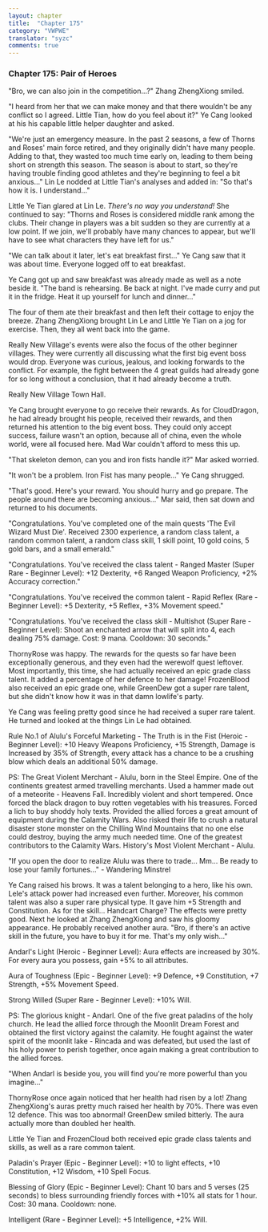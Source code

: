 ```yaml
---
layout: chapter
title:  "Chapter 175"
category: "VWPWE"
translator: "syzc"
comments: true
---
```


### Chapter 175: Pair of Heroes

"Bro, we can also join in the competition...?" Zhang ZhengXiong smiled.

"I heard from her that we can make money and that there wouldn't be any conflict so I agreed. Little Tian, how do you feel about it?" Ye Cang looked at his his capable little helper daughter and asked.

"We're just an emergency measure. In the past 2 seasons, a few of Thorns and Roses' main force retired, and they originally didn't have many people. Adding to that, they wasted too much time early on, leading to them being short on strength this season. The season is about to start, so they're having trouble finding good athletes and they're beginning to feel a bit anxious..." Lin Le nodded at Little Tian's analyses and added in: "So that's how it is. I understand..."

Little Ye Tian glared at Lin Le. *There's no way you understand!* She continued to say: "Thorns and Roses is considered middle rank among the clubs. Their change in players was a bit sudden so they are currently at a low point. If we join, we'll probably have many chances to appear, but we'll have to see what characters they have left for us."

"We can talk about it later, let's eat breakfast first..." Ye Cang saw that it was about time. Everyone logged off to eat breakfast.

Ye Cang got up and saw breakfast was already made as well as a note beside it. "The band is rehearsing. Be back at night. I've made curry and put it in the fridge. Heat it up yourself for lunch and dinner..."

The four of them ate their breakfast and then left their cottage to enjoy the breeze. Zhang ZhengXiong brought Lin Le and Little Ye Tian on a jog for exercise. Then, they all went back into the game.

Really New Village's events were also the focus of the other beginner villages. They were currently all discussing what the first big event boss would drop. Everyone was curious, jealous, and looking forwards to the conflict. For example, the fight between the 4 great guilds had already gone for so long without a conclusion, that it had already become a truth.

Really New Village Town Hall.

Ye Cang brought everyone to go receive their rewards. As for CloudDragon, he had already brought his people, received their rewards, and then returned his attention to the big event boss. They could only accept success, failure wasn't an option, because all of china, even the whole world, were all focused here. Mad War couldn't afford to mess this up.

"That skeleton demon, can you and iron fists handle it?" Mar asked worried.

"It won't be a problem. Iron Fist has many people..." Ye Cang shrugged.

"That's good. Here's your reward. You should hurry and go prepare. The people around there are becoming anxious..." Mar said, then sat down and returned to his documents.

"Congratulations. You've completed one of the main quests 'The Evil Wizard Must Die'. Received 2300 experience, a random class talent, a random common talent, a random class skill, 1 skill point, 10 gold coins, 5 gold bars, and a small emerald."

"Congratulations. You've received the class talent - Ranged Master (Super Rare - Beginner Level): +12 Dexterity, +6 Ranged Weapon Proficiency, +2% Accuracy correction."

"Congratulations. You've received the common talent - Rapid Reflex (Rare - Beginner Level): +5 Dexterity, +5 Reflex, +3% Movement speed."

"Congratulations. You've received the class skill - Multishot (Super Rare - Beginner Level): Shoot an enchanted arrow that will split into 4, each dealing 75% damage. Cost: 9 mana. Cooldown: 30 seconds."

ThornyRose was happy. The rewards for the quests so far have been exceptionally generous, and they even had the werewolf quest leftover. Most importantly, this time, she had actually received an epic grade class talent. It added a percentage of her defence to her damage! FrozenBlood also received an epic grade one, while GreenDew got a super rare talent, but she didn't know how it was in that damn lowlife's party.

Ye Cang was feeling pretty good since he had received a super rare talent. He turned and looked at the things Lin Le had obtained.

Rule No.1 of Alulu's Forceful Marketing - The Truth is in the Fist (Heroic - Beginner Level): +10 Heavy Weapons Proficiency, +15 Strength, Damage is Increased by 35% of Strength, every attack has a chance to be a crushing blow which deals an additional 50% damage.

PS: The Great Violent Merchant - Alulu, born in the Steel Empire. One of the continents greatest armed travelling merchants. Used a hammer made out of a meteorite - Heavens Fall. Incredibly violent and short tempered. Once forced the black dragon to buy rotten vegetables with his treasures. Forced a lich to buy shoddy holy texts. Provided the allied forces a great amount of equipment during the Calamity Wars. Also risked their life to crush a natural disaster stone monster on the Chilling Wind Mountains that no one else could destroy, buying the army much needed time. One of the greatest contributors to the Calamity Wars. History's Most Violent Merchant - Alulu.

"If you open the door to realize Alulu was there to trade... Mm... Be ready to lose your family fortunes..." - Wandering Minstrel

Ye Cang raised his brows. It was a talent belonging to a hero, like his own. Lele's attack power had increased even further. Moreover, his common talent was also a super rare physical type. It gave him +5 Strength and Constitution. As for the skill... Handcart Charge? The effects were pretty good. Next he looked at Zhang ZhengXiong and saw his gloomy appearance. He probably received another aura. "Bro, if there's an active skill in the future, you have to buy it for me. That's my only wish..."

Andarl's Light (Heroic - Beginner Level): Aura effects are increased by 30%. For every aura you possess, gain +5% to all attributes.

Aura of Toughness (Epic - Beginner Level): +9 Defence, +9 Constitution, +7 Strength, +5% Movement Speed.

Strong Willed (Super Rare - Beginner Level): +10% Will.

PS: The glorious knight - Andarl. One of the five great paladins of the holy church. He lead the allied force through the Moonlit Dream Forest and obtained the first victory against the calamity. He fought against the water spirit of the moonlit lake - Rincada and was defeated, but used the last of his holy power to perish together, once again making a great contribution to the allied forces.

"When Andarl is beside you, you will find you're more powerful than you imagine..."

ThornyRose once again noticed that her health had risen by a lot! Zhang ZhengXiong's auras pretty much raised her health by 70%. There was even 12 defence. This was too abnormal! GreenDew smiled bitterly. The aura actually more than doubled her health.

Little Ye Tian and FrozenCloud both received epic grade class talents and skills, as well as a rare common talent.

Paladin's Prayer (Epic - Beginner Level): +10 to light effects, +10 Constitution, +12 Wisdom, +10 Spell Focus.

Blessing of Glory (Epic - Beginner Level): Chant 10 bars and 5 verses (25 seconds) to bless surrounding friendly forces with +10% all stats for 1 hour. Cost: 30 mana. Cooldown: none.

Intelligent (Rare - Beginner Level): +5 Intelligence, +2% Will.
